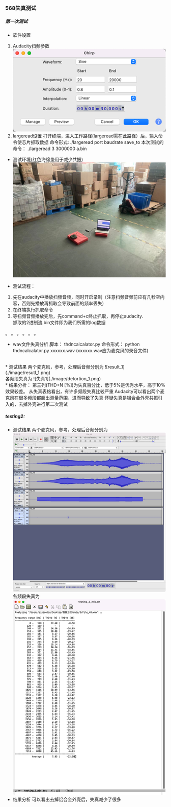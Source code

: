

### 568失真测试

##### 第一次测试
* 软件设置
1. Audacity扫频参数
![扫频](./image/sao_pin.png)
2. largeread设置
打开终端，进入工作路径(largeread需在此路径）后，输入命令使芯片抓取数据 
命令形式: ./largeread port baudrate save_to
本次测试的命令： ./largeread 3 3000000 a.bin


* 测试环境(红色海绵垫用于减少共振)
![testing environment](./image/testing_env.jpeg)

* 测试流程：
1. 先在audacity中播放扫频音频，同时开启录制（注意扫频音频前应有几秒空内容，否则先播放再抓取会导致前面的频率丢失）
2. 在终端执行抓取命令
3. 等扫频音频播放完后，先command+c终止抓取，再停止audacity.<br/>
    抓取的2进制流.bin文件即为我们所需的log数据

。
。
。
。
。
。

* wav文件失真分析
脚本： thdncalcalator.py
命令形式： python thdncalcalator.py xxxxxx.wav
(xxxxxx.wav应为麦克风的录音文件)
<br/>
* 测试结果
两个麦克风，参考，处理后音频分别为
![result_1](./image/resutl_1.png)<br>
各频段失真为
![失真1](./image/detortion_1.png)<br/>
* 结果分析：
第三列(THD+N [%])为失真百分比，低于5%是优秀水平，高于10%效果较差。
从失真表格看出，有许多频段失真比较严重
Audacity可以看出两个麦克风在很多频段都超出测量范围，进而导致了失真
怀疑失真是铝合金外壳共振引入的，去掉外壳进行第二次测试

##### testing2: 
* 测试结果
两个麦克风，参考，处理后音频分别为
![result2](./image/result_2.jpeg)
各频段失真为
![失真2](./image/detortion_2.png)
* 结果分析
可以看出去掉铝合金外壳后，失真减少了很多

